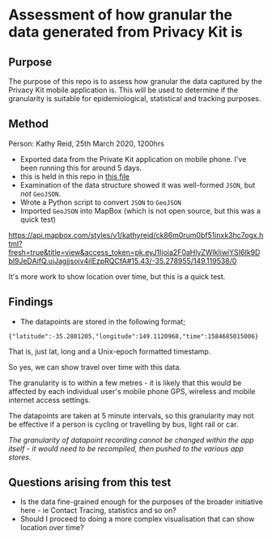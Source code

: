 # Assessment of how granular the data generated from Privacy Kit is 

## Purpose 

The purpose of this repo is to assess how granular the data captured by the Privacy Kit mobile application is. This will be used to determine if the granularity is suitable for epidemiological, statistical and tracking purposes. 

## Method 

Person: Kathy Reid, 25th March 2020, 1200hrs 

* Exported data from the Private Kit application on mobile phone. I've been running this for around 5 days. 
* this is held in this repo in [this file](https://github.com/ACT-COVID-19-TRACKER/privatekit-data-granularity-assessment/blob/master/1585096669577.null)
* Examination of the data structure showed it was well-formed `JSON`, but _not_ `GeoJSON`. 
* Wrote a Python script to convert `JSON` to `GeoJSON`
* Imported `GeoJSON` into MapBox (which is not open source, but this was a quick test) 

https://api.mapbox.com/styles/v1/kathyreid/ck86m0rum0bf51inxk3hc7ogx.html?fresh=true&title=view&access_token=pk.eyJ1Ijoia2F0aHlyZWlkIiwiYSI6Ik9Dbl9JeDAifQ.ujJagjjsojv4iIEzpRQCfA#15.43/-35.278955/149.119538/0

It's more work to show location over time, but this is a quick test. 

## Findings 

* The datapoints are stored in the following format; 

```
{"latitude":-35.2801205,"longitude":149.1120968,"time":1584685015006}
```

That is, just lat, long and a Unix-epoch formatted timestamp. 

So yes, we can show travel over time with this data. 

The granularity is to within a few metres - it is likely that this would be affected by each individual user's mobile phone GPS, wireless and mobile internet access settings. 

The datapoints are taken at 5 minute intervals, so this granularity may not be effective if a person is cycling or travelling by bus, light rail or car. 

_The granularity of datapoint recording cannot be changed within the app itself - it would need to be recompiled, then pushed to the various app stores._ 

## Questions arising from this test 

* Is the data fine-grained enough for the purposes of the broader initiative here - ie Contact Tracing, statistics and so on? 
* Should I proceed to doing a more complex visualisation that can show location over time? 


